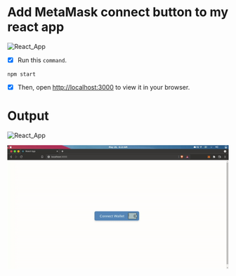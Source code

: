 # Add MetaMask connect button to my react app
![React_App](https://img.shields.io/badge/Connect%20Metamask-Running-blue)

- [x] Run this `command`.

```
npm start
```

- [x] Then, open [http://localhost:3000](http://localhost:3000) to view it in your browser.

# Output
![React_App](https://img.shields.io/badge/Connect%20Metamask-Output-blue)

<p align="center">
  <img src="/helloreact/my-app/ouput/ouput.gif" alt="animated" />
</p>
